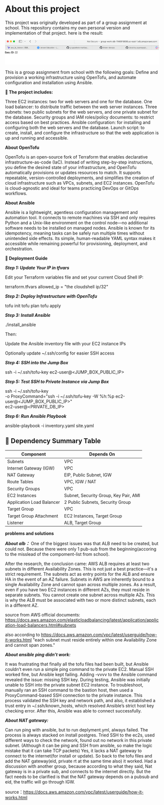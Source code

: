 # About this project


This project was originally developed as part of a group assignment at school.
This repository contains my own personal version and implementation of that project.
here is the result:

![the result of the project](/images/results.png)



This is a group assignment from school with the following goals:
Define and provision a working infrastructure using OpenTofu,
and automate configuration and installation using Ansible.

**🔧 The project includes:**


Three EC2 instances: two for web servers and one for the database.
One load balancer: to distribute traffic between the web server instances.
Three subnets: two public subnets for the web servers, and one private subnet for the database.
Security groups and IAM roles/policy documents: to restrict access based on best practices.
Ansible configuration: for installing and configuring both the web servers and the database.
Launch script: to create, install, and configure the infrastructure so that the web application is up and running and accessible.



**About OpenTofu**

OpenTofu is an open-source fork of Terraform that enables declarative infrastructure-as-code (IaC). Instead of writing step-by-step instructions, you define the desired state of your infrastructure, and OpenTofu automatically provisions or updates resources to match. It supports repeatable, version-controlled deployments, and simplifies the creation of cloud infrastructure such as VPCs, subnets, and EC2 instances. OpenTofu is cloud-agnostic and ideal for teams practicing DevOps or GitOps workflows.


**About Ansible**

Ansible is a lightweight, agentless configuration management and automation tool. It connects to remote machines via SSH and only requires Python and a Unix-like environment on the control node—no additional software needs to be installed on managed nodes. Ansible is known for its idempotency, meaning tasks can be safely run multiple times without unintended side effects. Its simple, human-readable YAML syntax makes it accessible while remaining powerful for provisioning, deployment, and orchestration.




**🚀 Deployment Guide**

***Step 1: Update Your IP in tfvars***

Edit your Terraform variables file and set your current Cloud Shell IP:

terraform.tfvars
allowed_ip = "the cloudshell ip/32"

***Step 2: Deploy Infrastructure with OpenTofu***

tofu init
tofu plan
tofu apply

***Step 3: Install Ansible***

./install_ansible

Then:

Update the Ansible inventory file with your EC2 instance IPs

Optionally update ~/.ssh/config for easier SSH access

***Step 4: SSH into the Jump Box***

ssh -i ~/.ssh/tofu-key ec2-user@<JUMP_BOX_PUBLIC_IP>

***Step 5: Test SSH to Private Instance via Jump Box***

ssh -i ~/.ssh/tofu-key \
  -o ProxyCommand="ssh -i ~/.ssh/tofu-key -W %h:%p ec2-user@<JUMP_BOX_PUBLIC_IP>" \
  ec2-user@<PRIVATE_DB_IP>

***Step 6: Run Ansible Playbook***

ansible-playbook -i inventory.yaml site.yaml




## 🔗 Dependency Summary Table

| **Component**                  | **Depends On**                            |
|-------------------------------|-------------------------------------------|
| Subnets                       | VPC                                       |
| Internet Gateway (IGW)        | VPC                                       |
| NAT Gateway                   | EIP, Public Subnet, IGW                   |
| Route Tables                  | VPC, IGW / NAT                            |
| Security Groups               | VPC                                       |
| EC2 Instances                 | Subnet, Security Group, Key Pair, AMI     |
| Application Load Balancer     | 2 Public Subnets, Security Group          |
| Target Group                  | VPC                                       |
| Target Group Attachment       | EC2 Instances, Target Group               |
| Listener                      | ALB, Target Group                         |


**problems and solutions** 

***About alb：*** 
One of the biggest issues was that ALB need to be created, but could not.  Because there were only 1 pub-sub from the beginning(accoring to the misslead of the compoment-list from school).

After the research, the conclusion came: AWS ALB requires at least two subnets in different Availability Zones. This is not just a best practice—it's a strict requirement. The subnets act as entry points for the ALB and ensure HA in the event of an AZ failure. Subnets in AWS are inherently bound to a single Availability Zone and cannot span across multiple zones. As a result, even if you have two EC2 instances in different AZs, they must reside in separate subnets. You cannot create one subnet across multiple AZs. This is why the ALB must be associated with two or more distinct subnets, each in a different AZ.

source from AWS official documents:
https://docs.aws.amazon.com/elasticloadbalancing/latest/application/application-load-balancers.html#subnets

also according to https://docs.aws.amazon.com/vpc/latest/userguide/how-it-works.html
"each subnet must reside entirely within one Availability Zone and cannot span zones."



***About ansible ping didn’t work:***

It was frustrating that finally all the tofu files had been built, but Ansible couldn’t even run a simple ping command to the private EC2. Manual SSH worked fine, but Ansible kept failing. Adding -vvvv to the Ansible command revealed the issue: missing SSH key. During testing, Ansible was initially unable to SSH into the private subnet EC2 instance. To troubleshoot,  manually ran an SSH command to the bastion host, then used a ProxyCommand-based SSH connection to the private instance. This process validated the SSH key and network path, and also, it established a trust entry in ~/.ssh/known_hosts, which resolved Ansible’s strict host key checking error. After this, Ansible was able to connect successfully.


***About NAT gateway:***

Can run ping with ansible, but to run deplyment.yml, always failed. The process is always stacked on install postgres. Tried SSH to the ec2s, used different ways to check the network, found out no network in this private subnet. (Although it can be ping and SSH from ansible, so make the logic mistake that it can take TCP packets)
Yes, it lacks a NAT gateway to connect to the internet(for install or update). So back to the tofu files and add the NAT gateway(eid, private rt at the same time also) it worked.
Had a discussion with another group, because according to what they said, Nat gateway is in a private sub, and connects to the internet directly. But the fact needs to be clarified is that the NAT gateway depends on a pubsub and eid, the traffic will go through IGW. 

source：https://docs.aws.amazon.com/vpc/latest/userguide/how-it-works.html